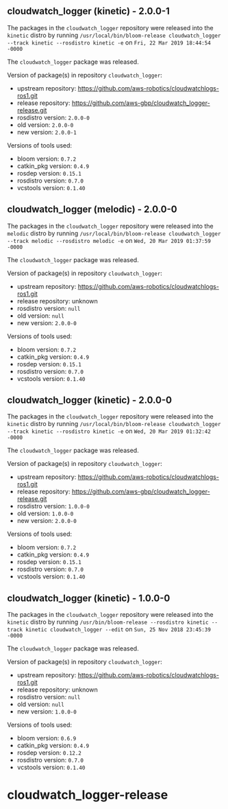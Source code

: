 ## cloudwatch_logger (kinetic) - 2.0.0-1

The packages in the `cloudwatch_logger` repository were released into the `kinetic` distro by running `/usr/local/bin/bloom-release cloudwatch_logger --track kinetic --rosdistro kinetic -e` on `Fri, 22 Mar 2019 18:44:54 -0000`

The `cloudwatch_logger` package was released.

Version of package(s) in repository `cloudwatch_logger`:

- upstream repository: https://github.com/aws-robotics/cloudwatchlogs-ros1.git
- release repository: https://github.com/aws-gbp/cloudwatch_logger-release.git
- rosdistro version: `2.0.0-0`
- old version: `2.0.0-0`
- new version: `2.0.0-1`

Versions of tools used:

- bloom version: `0.7.2`
- catkin_pkg version: `0.4.9`
- rosdep version: `0.15.1`
- rosdistro version: `0.7.0`
- vcstools version: `0.1.40`


## cloudwatch_logger (melodic) - 2.0.0-0

The packages in the `cloudwatch_logger` repository were released into the `melodic` distro by running `/usr/local/bin/bloom-release cloudwatch_logger --track melodic --rosdistro melodic -e` on `Wed, 20 Mar 2019 01:37:59 -0000`

The `cloudwatch_logger` package was released.

Version of package(s) in repository `cloudwatch_logger`:

- upstream repository: https://github.com/aws-robotics/cloudwatchlogs-ros1.git
- release repository: unknown
- rosdistro version: `null`
- old version: `null`
- new version: `2.0.0-0`

Versions of tools used:

- bloom version: `0.7.2`
- catkin_pkg version: `0.4.9`
- rosdep version: `0.15.1`
- rosdistro version: `0.7.0`
- vcstools version: `0.1.40`


## cloudwatch_logger (kinetic) - 2.0.0-0

The packages in the `cloudwatch_logger` repository were released into the `kinetic` distro by running `/usr/local/bin/bloom-release cloudwatch_logger --track kinetic --rosdistro kinetic -e` on `Wed, 20 Mar 2019 01:32:42 -0000`

The `cloudwatch_logger` package was released.

Version of package(s) in repository `cloudwatch_logger`:

- upstream repository: https://github.com/aws-robotics/cloudwatchlogs-ros1.git
- release repository: https://github.com/aws-gbp/cloudwatch_logger-release.git
- rosdistro version: `1.0.0-0`
- old version: `1.0.0-0`
- new version: `2.0.0-0`

Versions of tools used:

- bloom version: `0.7.2`
- catkin_pkg version: `0.4.9`
- rosdep version: `0.15.1`
- rosdistro version: `0.7.0`
- vcstools version: `0.1.40`


## cloudwatch_logger (kinetic) - 1.0.0-0

The packages in the `cloudwatch_logger` repository were released into the `kinetic` distro by running `/usr/bin/bloom-release --rosdistro kinetic --track kinetic cloudwatch_logger --edit` on `Sun, 25 Nov 2018 23:45:39 -0000`

The `cloudwatch_logger` package was released.

Version of package(s) in repository `cloudwatch_logger`:

- upstream repository: https://github.com/aws-robotics/cloudwatchlogs-ros1.git
- release repository: unknown
- rosdistro version: `null`
- old version: `null`
- new version: `1.0.0-0`

Versions of tools used:

- bloom version: `0.6.9`
- catkin_pkg version: `0.4.9`
- rosdep version: `0.12.2`
- rosdistro version: `0.7.0`
- vcstools version: `0.1.40`


# cloudwatch_logger-release